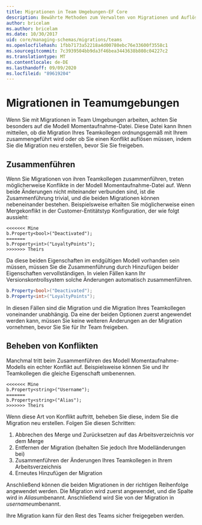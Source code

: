 ```yaml
---
title: Migrationen in Team Umgebungen-EF Core
description: Bewährte Methoden zum Verwalten von Migrationen und Auflösen von Konflikten in Team Umgebungen mit Entity Framework Core
author: bricelam
ms.author: bricelam
ms.date: 10/30/2017
uid: core/managing-schemas/migrations/teams
ms.openlocfilehash: 1fbb7173a52218a4d00780ebc76e33600f3558c1
ms.sourcegitcommit: 7c3939504bb9da3f46bea3443638b808c04227c2
ms.translationtype: MT
ms.contentlocale: de-DE
ms.lasthandoff: 09/09/2020
ms.locfileid: "89619204"
---
```

# <a name="migrations-in-team-environments"></a>Migrationen in Teamumgebungen

Wenn Sie mit Migrationen in Team Umgebungen arbeiten, achten Sie besonders auf die Modell Momentaufnahme-Datei. Diese Datei kann Ihnen mitteilen, ob die Migration Ihres Teamkollegen ordnungsgemäß mit Ihrem zusammengeführt wird oder ob Sie einen Konflikt auflösen müssen, indem Sie die Migration neu erstellen, bevor Sie Sie freigeben.

## <a name="merging"></a>Zusammenführen

Wenn Sie Migrationen von ihren Teamkollegen zusammenführen, treten möglicherweise Konflikte in der Modell Momentaufnahme-Datei auf. Wenn beide Änderungen nicht miteinander verbunden sind, ist die Zusammenführung trivial, und die beiden Migrationen können nebeneinander bestehen. Beispielsweise erhalten Sie möglicherweise einen Mergekonflikt in der Customer-Entitätstyp Konfiguration, der wie folgt aussieht:

``` output
<<<<<<< Mine
b.Property<bool>("Deactivated");
=======
b.Property<int>("LoyaltyPoints");
>>>>>>> Theirs
```

Da diese beiden Eigenschaften im endgültigen Modell vorhanden sein müssen, müssen Sie die Zusammenführung durch Hinzufügen beider Eigenschaften vervollständigen. In vielen Fällen kann Ihr Versionskontrollsystem solche Änderungen automatisch zusammenführen.

``` csharp
b.Property<bool>("Deactivated");
b.Property<int>("LoyaltyPoints");
```

In diesen Fällen sind die Migration und die Migration Ihres Teamkollegen voneinander unabhängig. Da eine der beiden Optionen zuerst angewendet werden kann, müssen Sie keine weiteren Änderungen an der Migration vornehmen, bevor Sie Sie für Ihr Team freigeben.

## <a name="resolving-conflicts"></a>Beheben von Konflikten

Manchmal tritt beim Zusammenführen des Modell Momentaufnahme-Modells ein echter Konflikt auf. Beispielsweise können Sie und Ihr Teamkollegen die gleiche Eigenschaft umbenennen.

``` output
<<<<<<< Mine
b.Property<string>("Username");
=======
b.Property<string>("Alias");
>>>>>>> Theirs
```

Wenn diese Art von Konflikt auftritt, beheben Sie diese, indem Sie die Migration neu erstellen. Folgen Sie diesen Schritten:

1. Abbrechen des Merge und Zurücksetzen auf das Arbeitsverzeichnis vor dem Merge
2. Entfernen der Migration (behalten Sie jedoch Ihre Modelländerungen bei)
3. Zusammenführen der Änderungen Ihres Teamkollegen in Ihrem Arbeitsverzeichnis
4. Erneutes Hinzufügen der Migration

Anschließend können die beiden Migrationen in der richtigen Reihenfolge angewendet werden. Die Migration wird zuerst angewendet, und die Spalte wird in *Alias*umbenannt. Anschließend wird Sie von der Migration in *username*umbenannt.

Ihre Migration kann für den Rest des Teams sicher freigegeben werden.
